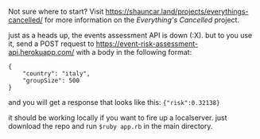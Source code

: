 Not sure where to start?  Visit https://shauncar.land/projects/everythings-cancelled/ for more information on the *Everything's Cancelled* project.


just as a heads up, the events assessment API is down (:X).  but to you use it, send a POST request to https://event-risk-assessment-api.herokuapp.com/ with a body in the following format:
```
{
	"country": "italy",
	"groupSize": 500
}
```

and you will get a response that looks like this:
`{"risk":0.32138}`

it should be working locally if you want to fire up a localserver.  just download the repo and run `$ruby app.rb` in the main directory.

